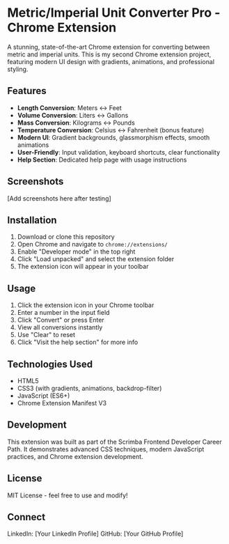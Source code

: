 # Metric/Imperial Unit Converter Pro - Chrome Extension

A stunning, state-of-the-art Chrome extension for converting between metric and imperial units. This is my second Chrome extension project, featuring modern UI design with gradients, animations, and professional styling.

## Features

- **Length Conversion**: Meters ↔ Feet
- **Volume Conversion**: Liters ↔ Gallons
- **Mass Conversion**: Kilograms ↔ Pounds
- **Temperature Conversion**: Celsius ↔ Fahrenheit (bonus feature)
- **Modern UI**: Gradient backgrounds, glassmorphism effects, smooth animations
- **User-Friendly**: Input validation, keyboard shortcuts, clear functionality
- **Help Section**: Dedicated help page with usage instructions

## Screenshots

[Add screenshots here after testing]

## Installation

1. Download or clone this repository
2. Open Chrome and navigate to `chrome://extensions/`
3. Enable "Developer mode" in the top right
4. Click "Load unpacked" and select the extension folder
5. The extension icon will appear in your toolbar

## Usage

1. Click the extension icon in your Chrome toolbar
2. Enter a number in the input field
3. Click "Convert" or press Enter
4. View all conversions instantly
5. Use "Clear" to reset
6. Click "Visit the help section" for more info

## Technologies Used

- HTML5
- CSS3 (with gradients, animations, backdrop-filter)
- JavaScript (ES6+)
- Chrome Extension Manifest V3

## Development

This extension was built as part of the Scrimba Frontend Developer Career Path. It demonstrates advanced CSS techniques, modern JavaScript practices, and Chrome extension development.

## License

MIT License - feel free to use and modify!

## Connect

LinkedIn: [Your LinkedIn Profile]
GitHub: [Your GitHub Profile]